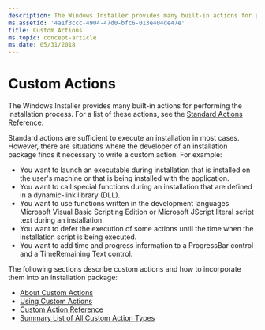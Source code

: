 ```yaml
---
description: The Windows Installer provides many built-in actions for performing the installation process. For a list of these actions, see the Standard Actions Reference.
ms.assetid: '4a1f3ccc-4904-47d0-bfc6-013e404de47e'
title: Custom Actions
ms.topic: concept-article
ms.date: 05/31/2018
---
```


# Custom Actions

The Windows Installer provides many built-in actions for performing the installation process. For a list of these actions, see the [Standard Actions Reference](standard-actions-reference.md).

Standard actions are sufficient to execute an installation in most cases. However, there are situations where the developer of an installation package finds it necessary to write a custom action. For example:

-   You want to launch an executable during installation that is installed on the user's machine or that is being installed with the application.
-   You want to call special functions during an installation that are defined in a dynamic-link library (DLL).
-   You want to use functions written in the development languages Microsoft Visual Basic Scripting Edition or Microsoft JScript literal script text during an installation.
-   You want to defer the execution of some actions until the time when the installation script is being executed.
-   You want to add time and progress information to a ProgressBar control and a TimeRemaining Text control.

The following sections describe custom actions and how to incorporate them into an installation package:

-   [About Custom Actions](about-custom-actions.md)
-   [Using Custom Actions](using-custom-actions.md)
-   [Custom Action Reference](custom-action-reference.md)
-   [Summary List of All Custom Action Types](summary-list-of-all-custom-action-types.md)

 

 



